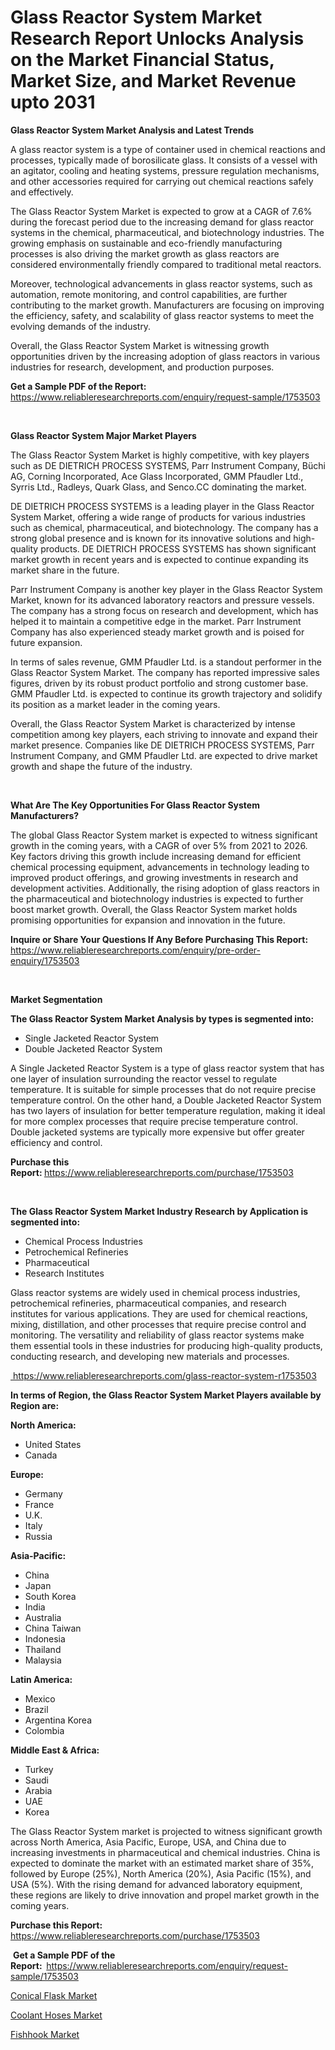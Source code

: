 <p><h1>Glass Reactor System Market Research Report Unlocks Analysis on the Market Financial Status, Market Size, and Market Revenue upto 2031</h1></p><p><strong>Glass Reactor System Market Analysis and Latest Trends</strong></p>
<p><p>A glass reactor system is a type of container used in chemical reactions and processes, typically made of borosilicate glass. It consists of a vessel with an agitator, cooling and heating systems, pressure regulation mechanisms, and other accessories required for carrying out chemical reactions safely and effectively.</p><p>The Glass Reactor System Market is expected to grow at a CAGR of 7.6% during the forecast period due to the increasing demand for glass reactor systems in the chemical, pharmaceutical, and biotechnology industries. The growing emphasis on sustainable and eco-friendly manufacturing processes is also driving the market growth as glass reactors are considered environmentally friendly compared to traditional metal reactors.</p><p>Moreover, technological advancements in glass reactor systems, such as automation, remote monitoring, and control capabilities, are further contributing to the market growth. Manufacturers are focusing on improving the efficiency, safety, and scalability of glass reactor systems to meet the evolving demands of the industry.</p><p>Overall, the Glass Reactor System Market is witnessing growth opportunities driven by the increasing adoption of glass reactors in various industries for research, development, and production purposes.</p></p>
<p><strong>Get a Sample PDF of the Report:&nbsp;</strong> <a href="https://www.reliableresearchreports.com/enquiry/request-sample/1753503">https://www.reliableresearchreports.com/enquiry/request-sample/1753503</a></p>
<p>&nbsp;</p>
<p><strong>Glass Reactor System Major Market Players</strong></p>
<p><p>The Glass Reactor System Market is highly competitive, with key players such as DE DIETRICH PROCESS SYSTEMS, Parr Instrument Company, Büchi AG, Corning Incorporated, Ace Glass Incorporated, GMM Pfaudler Ltd., Syrris Ltd., Radleys, Quark Glass, and Senco.CC dominating the market.</p><p>DE DIETRICH PROCESS SYSTEMS is a leading player in the Glass Reactor System Market, offering a wide range of products for various industries such as chemical, pharmaceutical, and biotechnology. The company has a strong global presence and is known for its innovative solutions and high-quality products. DE DIETRICH PROCESS SYSTEMS has shown significant market growth in recent years and is expected to continue expanding its market share in the future.</p><p>Parr Instrument Company is another key player in the Glass Reactor System Market, known for its advanced laboratory reactors and pressure vessels. The company has a strong focus on research and development, which has helped it to maintain a competitive edge in the market. Parr Instrument Company has also experienced steady market growth and is poised for future expansion.</p><p>In terms of sales revenue, GMM Pfaudler Ltd. is a standout performer in the Glass Reactor System Market. The company has reported impressive sales figures, driven by its robust product portfolio and strong customer base. GMM Pfaudler Ltd. is expected to continue its growth trajectory and solidify its position as a market leader in the coming years.</p><p>Overall, the Glass Reactor System Market is characterized by intense competition among key players, each striving to innovate and expand their market presence. Companies like DE DIETRICH PROCESS SYSTEMS, Parr Instrument Company, and GMM Pfaudler Ltd. are expected to drive market growth and shape the future of the industry.</p></p>
<p>&nbsp;</p>
<p><strong>What Are The Key Opportunities For Glass Reactor System Manufacturers?</strong></p>
<p><p>The global Glass Reactor System market is expected to witness significant growth in the coming years, with a CAGR of over 5% from 2021 to 2026. Key factors driving this growth include increasing demand for efficient chemical processing equipment, advancements in technology leading to improved product offerings, and growing investments in research and development activities. Additionally, the rising adoption of glass reactors in the pharmaceutical and biotechnology industries is expected to further boost market growth. Overall, the Glass Reactor System market holds promising opportunities for expansion and innovation in the future.</p></p>
<p><strong>Inquire or Share Your Questions If Any Before Purchasing This Report:</strong> <a href="https://www.reliableresearchreports.com/enquiry/pre-order-enquiry/1753503">https://www.reliableresearchreports.com/enquiry/pre-order-enquiry/1753503</a></p>
<p>&nbsp;</p>
<p><strong>Market Segmentation</strong></p>
<p><strong>The Glass Reactor System Market Analysis by types is segmented into:</strong></p>
<p><ul><li>Single Jacketed Reactor System</li><li>Double Jacketed Reactor System</li></ul></p>
<p><p>A Single Jacketed Reactor System is a type of glass reactor system that has one layer of insulation surrounding the reactor vessel to regulate temperature. It is suitable for simple processes that do not require precise temperature control. On the other hand, a Double Jacketed Reactor System has two layers of insulation for better temperature regulation, making it ideal for more complex processes that require precise temperature control. Double jacketed systems are typically more expensive but offer greater efficiency and control.</p></p>
<p><strong>Purchase this Report:&nbsp;</strong><a href="https://www.reliableresearchreports.com/purchase/1753503">https://www.reliableresearchreports.com/purchase/1753503</a></p>
<p>&nbsp;</p>
<p><strong>The Glass Reactor System Market Industry Research by Application is segmented into:</strong></p>
<p><ul><li>Chemical Process Industries</li><li>Petrochemical Refineries</li><li>Pharmaceutical</li><li>Research Institutes</li></ul></p>
<p><p>Glass reactor systems are widely used in chemical process industries, petrochemical refineries, pharmaceutical companies, and research institutes for various applications. They are used for chemical reactions, mixing, distillation, and other processes that require precise control and monitoring. The versatility and reliability of glass reactor systems make them essential tools in these industries for producing high-quality products, conducting research, and developing new materials and processes.</p></p>
<p><a href="https://www.reliableresearchreports.com/glass-reactor-system-r1753503">&nbsp;https://www.reliableresearchreports.com/glass-reactor-system-r1753503</a></p>
<p><strong>In terms of Region, the Glass Reactor System Market Players available by Region are:</strong></p>
<p>
    <p> <strong> North America: </strong>
        <ul>
            <li>United States</li>
            <li>Canada</li>
        </ul>
        </p> 
    <p> <strong> Europe: </strong>
        <ul>
            <li>Germany</li>
            <li>France</li>
            <li>U.K.</li>
            <li>Italy</li>
            <li>Russia</li>
        </ul>
        </p> 
    <p> <strong> Asia-Pacific: </strong>
        <ul>
            <li>China</li>
            <li>Japan</li>
            <li>South Korea</li>
            <li>India</li>
            <li>Australia</li>
            <li>China Taiwan</li>
            <li>Indonesia</li>
            <li>Thailand</li>
            <li>Malaysia</li>
        </ul>
        </p> 
    <p> <strong> Latin America: </strong>
        <ul>
            <li>Mexico</li>
            <li>Brazil</li>
            <li>Argentina Korea</li>
            <li>Colombia</li>
        </ul>
        </p> 
    <p> <strong> Middle East & Africa: </strong>
        <ul>
            <li>Turkey</li>
            <li>Saudi</li>
            <li>Arabia</li>
            <li>UAE</li>
            <li>Korea</li>
        </ul>
    </p>
    </p>
<p><p>The Glass Reactor System market is projected to witness significant growth across North America, Asia Pacific, Europe, USA, and China due to increasing investments in pharmaceutical and chemical industries. China is expected to dominate the market with an estimated market share of 35%, followed by Europe (25%), North America (20%), Asia Pacific (15%), and USA (5%). With the rising demand for advanced laboratory equipment, these regions are likely to drive innovation and propel market growth in the coming years.</p></p>
<p><strong>Purchase this Report: </strong><a href="https://www.reliableresearchreports.com/purchase/1753503">https://www.reliableresearchreports.com/purchase/1753503</a></p>
<p>&nbsp;<strong>Get a Sample PDF of the Report:&nbsp;&nbsp;</strong><a href="https://www.reliableresearchreports.com/enquiry/request-sample/1753503">https://www.reliableresearchreports.com/enquiry/request-sample/1753503</a></p>
<p><strong></strong></p>
<p><p><a href="https://www.linkedin.com/pulse/conical-flask-market-analysis-sze-forecasted-period-from-2024-0k3ef?trackingId=XNiGbHkA5yr8pTXopNP0sw%3D%3D">Conical Flask Market</a></p><p><a href="https://www.linkedin.com/pulse/coolant-hoses-market-size-outlook-forecast-2024-2031-xnvpe?trackingId=m15l5%2FJdxl0lF9rrxmkcMA%3D%3D">Coolant Hoses Market</a></p><p><a href="https://www.linkedin.com/pulse/fishhooknbspmarket-focuses-market-share-size-projected-ztf5e?trackingId=Qy1AFhMJD3%2BJaSfaovr99A%3D%3D">Fishhook Market</a></p></p>
